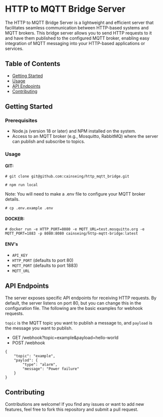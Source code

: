 # HTTP to MQTT Bridge Server

The HTTP to MQTT Bridge Server is a lightweight and efficient server that facilitates seamless communication between HTTP-based systems and MQTT brokers. This bridge server allows you to send HTTP requests to it and have them published to the configured MQTT broker, enabling easy integration of MQTT messaging into your HTTP-based applications or services.

## Table of Contents
- [Getting Started](#getting-started)
- [Usage](#usage)
- [API Endpoints](#api-endpoints)
- [Contributing](#contributing)

## Getting Started

### Prerequisites

- Node.js (version 18 or later) and NPM installed on the system.
- Access to an MQTT broker (e.g., Mosquitto, RabbitMQ) where the server can publish and subscribe to topics.

### Usage

#### GIT:
```
# git clone git@github.com:cainseing/http_mqtt_bridge.git
```
```
# npm run local
```
Note: You will need to make a .env file to configure your MQTT broker details.

```
# cp .env.example .env
```

#### DOCKER:
```
# docker run -e HTTP_PORT=8080 -e MQTT_URL=test.mosquitto.org -e MQTT_PORT=1883 -p 8080:8080 cainseing/http-mqtt-bridge:latest
```

#### ENV's

- `API_KEY`
- `HTTP_PORT` (defaults to port 80)
- `MQTT_PORT` (defaults to port 1883)
- `MQTT_URL`

## API Endpoints
The server exposes specific API endpoints for receiving HTTP requests. By default, the server listens on port 80, but you can change this in the configuration file. The following are the basic examples for webhook requests.

`topic` is the MQTT topic you want to publish a message to, and `payload` is the message you want to publish.

- GET /webhook?topic=example&payload=hello-world
- POST /webhook
```
{
    "topic": "example",
    "paylod": {
        "type": "alarm",
        "message": "Power failure"
    }
}
```

## Contributing
Contributions are welcome! If you find any issues or want to add new features, feel free to fork this repository and submit a pull request.
